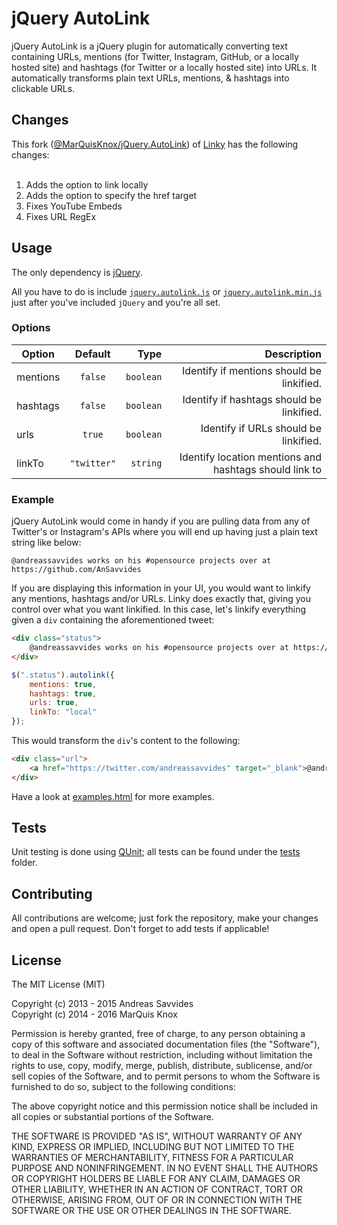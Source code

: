 jQuery AutoLink
=====

jQuery AutoLink is a jQuery plugin for automatically converting text containing URLs, mentions (for Twitter, Instagram, GitHub, or a locally hosted site) and hashtags (for Twitter or a locally hosted site) into URLs. It automatically transforms plain text URLs, mentions, & hashtags into clickable URLs.

## Changes

This fork (<a href="https://github.com/MarQuisKnox/jQuery.AutoLink">@MarQuisKnox/jQuery.AutoLink</a>) of [Linky](https://github.com/AnSavvides/jquery.linky) has the following changes:
<br><br>
1. Adds the option to link locally<br>
2. Adds the option to specify the href target<br>
3. Fixes YouTube Embeds<br>
4. Fixes URL RegEx

## Usage

The only dependency is [jQuery](http://jquery.com/).

All you have to do is include [`jquery.autolink.js`](jquery.linky.js) or [`jquery.autolink.min.js`](jquery.autolink.min.js) just after you've included `jQuery` and you're all set.

### Options
| Option        | Default     | Type         | Description |
| ------------- |:-----------:| ------------:| -----------:|
| mentions      | `false`     | `boolean`    | Identify if mentions should be linkified. |
| hashtags      | `false`     | `boolean`    | Identify if hashtags should be linkified. |
| urls          | `true`      | `boolean`    | Identify if URLs should be linkified. |
| linkTo        | `"twitter"` |  `string`    | Identify location mentions and hashtags should link to|

### Example

jQuery AutoLink would come in handy if you are pulling data from any of Twitter's or Instagram's APIs where you will end up having just a plain text string like below:

`@andreassavvides works on his #opensource projects over at https://github.com/AnSavvides`

If you are displaying this information in your UI, you would want to linkify any mentions, hashtags and/or URLs. Linky does exactly that, giving you control over what you want linkified. In this case, let's linkify everything given a `div` containing the aforementioned tweet:

```html
<div class="status">
    @andreassavvides works on his #opensource projects over at https://github.com/AnSavvides        
</div>
```

```js
$(".status").autolink({
    mentions: true,
    hashtags: true,
    urls: true,
    linkTo: "local"
});
```

This would transform the `div`'s content to the following:

```html
<div class="url">
    <a href="https://twitter.com/andreassavvides" target="_blank">@andreassavvides</a> works on his <a href="https://twitter.com/search?q=opensource" target="_blank">#opensource</a> projects over at <a href="https://github.com/AnSavvides" target="_blank">https://github.com/AnSavvides</a>
</div>
```

Have a look at [examples.html](examples.html) for more examples.

## Tests
Unit testing is done using [QUnit](http://qunitjs.com/); all tests can be found under the [tests](tests) folder.

## Contributing
All contributions are welcome; just fork the repository, make your changes and open a pull request. Don't forget to add tests if applicable!

## License
The MIT License (MIT)

Copyright (c) 2013 - 2015 Andreas Savvides<br>
Copyright (c) 2014 - 2016 MarQuis Knox

Permission is hereby granted, free of charge, to any person obtaining a copy of
this software and associated documentation files (the "Software"), to deal in
the Software without restriction, including without limitation the rights to
use, copy, modify, merge, publish, distribute, sublicense, and/or sell copies of
the Software, and to permit persons to whom the Software is furnished to do so,
subject to the following conditions:

The above copyright notice and this permission notice shall be included in all
copies or substantial portions of the Software.

THE SOFTWARE IS PROVIDED "AS IS", WITHOUT WARRANTY OF ANY KIND, EXPRESS OR
IMPLIED, INCLUDING BUT NOT LIMITED TO THE WARRANTIES OF MERCHANTABILITY, FITNESS
FOR A PARTICULAR PURPOSE AND NONINFRINGEMENT. IN NO EVENT SHALL THE AUTHORS OR
COPYRIGHT HOLDERS BE LIABLE FOR ANY CLAIM, DAMAGES OR OTHER LIABILITY, WHETHER
IN AN ACTION OF CONTRACT, TORT OR OTHERWISE, ARISING FROM, OUT OF OR IN
CONNECTION WITH THE SOFTWARE OR THE USE OR OTHER DEALINGS IN THE SOFTWARE.
